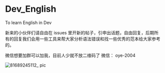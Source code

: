 # Dev_English
To learn English in Dev

新来的小伙伴们请自由在 issues 里开新的帖子，引申出话题，自由回复，后期所有的回复我们会用一些工具来帮大家分析语法错误和找一些优秀的范本给大家参考的。

微信想要加群可以加我，目前人少就不放二维码了
微信： oye-2004

![81689245112_ pic](https://github.com/ruiancoolboss/Dev_English/assets/22367623/d6083844-191c-4fbd-ade5-1f84d5a6e6b7)
